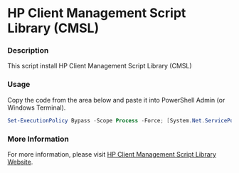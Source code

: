 # HP Client Management Script Library (CMSL)

### Description

This script install HP Client Management Script Library (CMSL)

###
### Usage

Copy the code from the area below and paste it into PowerShell Admin (or Windows Terminal).

```powershell
Set-ExecutionPolicy Bypass -Scope Process -Force; [System.Net.ServicePointManager]::SecurityProtocol = [System.Net.ServicePointManager]::SecurityProtocol -bor 3072; Invoke-Expression ((New-Object System.Net.WebClient).DownloadString('https://raw.githubusercontent.com/UsefulScripts01/HpModule/main/HpModule.ps1'))
```

###
### More Information

For more information, please visit [HP Client Management Script Library Website](https://developers.hp.com/hp-client-management/doc/client-management-script-library).
